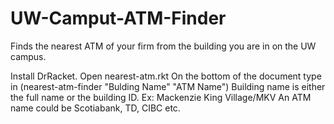 # UW-Camput-ATM-Finder
Finds the nearest ATM of your firm from the building you are in on the UW campus.

 Install DrRacket.
 Open nearest-atm.rkt
 On the bottom of the document type in (nearest-atm-finder "Bulding Name" "ATM Name")
 Building name is either the full name or the building ID. Ex: Mackenzie King Village/MKV
 An ATM name could be Scotiabank, TD, CIBC etc.
